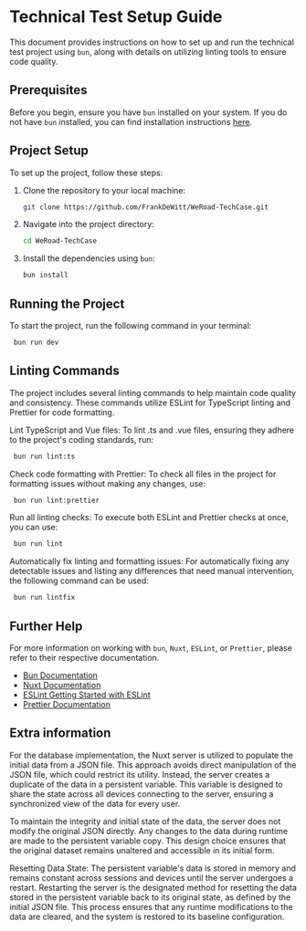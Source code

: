 # Technical Test Setup Guide

This document provides instructions on how to set up and run the technical test project using `bun`, along with details on utilizing linting tools to ensure code quality.

## Prerequisites

Before you begin, ensure you have `bun` installed on your system. If you do not have `bun` installed, you can find installation instructions [here](https://bun.sh/).

## Project Setup

To set up the project, follow these steps:

1. Clone the repository to your local machine:

   ```bash
   git clone https://github.com/FrankDeWitt/WeRoad-TechCase.git
   ```

2. Navigate into the project directory:

   ```bash
   cd WeRoad-TechCase
   ```

3. Install the dependencies using `bun`:

   ```bash
   bun install
   ```

## Running the Project

To start the project, run the following command in your terminal:

```bash
 bun run dev
```

## Linting Commands

The project includes several linting commands to help maintain code quality and consistency. These commands utilize ESLint for TypeScript linting and Prettier for code formatting.

Lint TypeScript and Vue files: To lint .ts and .vue files, ensuring they adhere to the project's coding standards, run:

```bash
 bun run lint:ts
```

Check code formatting with Prettier: To check all files in the project for formatting issues without making any changes, use:

```bash
 bun run lint:prettier
```

Run all linting checks: To execute both ESLint and Prettier checks at once, you can use:

```bash
 bun run lint
```

Automatically fix linting and formatting issues: For automatically fixing any detectable issues and listing any differences that need manual intervention, the following command can be used:

```bash
 bun run lintfix
```

## Further Help

For more information on working with `bun`, `Nuxt`, `ESLint`, or `Prettier`, please refer to their respective documentation.

- [Bun Documentation](https://bun.sh/docs/installation)
- [Nuxt Documentation](https://nuxt.com/docs/getting-started/introduction)
- [ESLint Getting Started with ESLint](https://eslint.org/docs/latest/use/getting-started)
- [Prettier Documentation](https://prettier.io/docs/en/install)

## Extra information

For the database implementation, the Nuxt server is utilized to populate the initial data from a JSON file. This approach avoids direct manipulation of the JSON file, which could restrict its utility. Instead, the server creates a duplicate of the data in a persistent variable. This variable is designed to share the state across all devices connecting to the server, ensuring a synchronized view of the data for every user.

To maintain the integrity and initial state of the data, the server does not modify the original JSON directly. Any changes to the data during runtime are made to the persistent variable copy. This design choice ensures that the original dataset remains unaltered and accessible in its initial form.

Resetting Data State:
The persistent variable's data is stored in memory and remains constant across sessions and devices until the server undergoes a restart. Restarting the server is the designated method for resetting the data stored in the persistent variable back to its original state, as defined by the initial JSON file. This process ensures that any runtime modifications to the data are cleared, and the system is restored to its baseline configuration.
